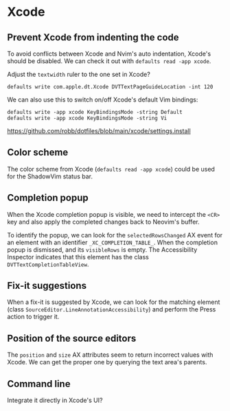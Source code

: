 # Xcode

## Prevent Xcode from indenting the code

To avoid conflicts between Xcode and Nvim's auto indentation, Xcode's should be disabled. We can check it out with `defaults read -app xcode`.

Adjust the `textwidth` ruler to the one set in Xcode?

```
defaults write com.apple.dt.Xcode DVTTextPageGuideLocation -int 120
```

We can also use this to switch on/off Xcode's default Vim bindings:
```
defaults write -app xcode KeyBindingsMode -string Default
defaults write -app xcode KeyBindingsMode -string Vi
```

https://github.com/robb/dotfiles/blob/main/xcode/settings.install

## Color scheme

The color scheme from Xcode (`defaults read -app xcode`) could be used for the ShadowVim status bar.

## Completion popup

When the Xcode completion popup is visible, we need to intercept the `<CR>` key and also apply the completed changes back to Neovim's buffer.

To identify the popup, we can look for the `selectedRowsChanged` AX event for an element with an identifier `_XC_COMPLETION_TABLE_`. When the completion popup is dismissed, and its `visibleRows` is empty. The Accessibility Inspector indicates that this element has the class `DVTTextCompletionTableView`.

## Fix-it suggestions

When a fix-it is suggested by Xcode, we can look for the matching element (class `SourceEditor.LineAnnotationAccessibility`) and perform the Press action to trigger it.

## Position of the source editors

The `position` and `size` AX attributes seem to return incorrect values with Xcode. We can get the proper one by querying the text area's parents.

## Command line

Integrate it directly in Xcode's UI?

